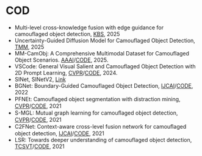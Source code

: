 # COD



- Multi-level cross-knowledge fusion with edge guidance for camouflaged object detection, [KBS](https://www.sciencedirect.com/science/article/abs/pii/S0950705125001170), 2025
- Uncertainty-Guided Diffusion Model for Camouflaged Object Detection, [TMM](https://ieeexplore.ieee.org/abstract/document/10855518), 2025
- MM-CamObj: A Comprehensive Multimodal Dataset for Camouflaged Object Scenarios. [AAAI](https://arxiv.org/abs/2409.16084)/[CODE](https://github.com/JCruan519/MM-CamObj), 2025.
- VSCode: General Visual Salient and Camouflaged Object Detection with 2D Prompt Learning, [CVPR](https://openaccess.thecvf.com/content/CVPR2024/papers/Luo_VSCode_General_Visual_Salient_and_Camouflaged_Object_Detection_with_2D_CVPR_2024_paper.pdf)/[CODE](https://github.com/Sssssuperior/VSCode), 2024.
- SINet, SINetV2, [Link](https://mmcheng.net/cod/)
- BGNet: Boundary-Guided Camouflaged Object Detection, [IJCAI](https://arxiv.org/abs/2207.00794)/[CODE](https://github.com/thograce/BGNet), 2022
- PFNEt: Camouﬂaged object segmentation with distraction mining, [CVPR](https://openaccess.thecvf.com/content/CVPR2021/html/Mei_Camouflaged_Object_Segmentation_With_Distraction_Mining_CVPR_2021_paper.html)/[CODE](https://github.com/MrBadonzi/Camouflaged-Object-Segmentation), 2021
- S-MGL: Mutual graph learning for camouﬂaged object detection, [CVPR](https://openaccess.thecvf.com/content/CVPR2021/papers/Zhai_Mutual_Graph_Learning_for_Camouflaged_Object_Detection_CVPR_2021_paper.pdf)/[CODE](https://github.com/fanyang587/MGL), 2021
- C2FNet: Context-aware cross-level fusion network for camouﬂaged object detection, [IJCAI](https://arxiv.org/abs/2105.12555)/[CODE](https://github.com/thograce/C2FNet), 2021
- LSR: Towards deeper understanding of camouflaged object detection, [TCSVT](https://ieeexplore.ieee.org/document/10007893)/[CODE](https://github.com/JingZhang617/COD-Rank-Localize-and-Segment), 2021
